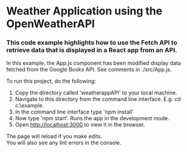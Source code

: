 # Weather Application using the OpenWeatherAPI

### This code example highlights how to use the Fetch API to retrieve data that is displayed in a React app from an API.

In this example, the App.js component has been modified display data fetched from the Google Books API. 
See comments in ./src/App.js.

To run this project, do the following:
1. Copy the directory called 'weatherappAPI' to your local machine.
2. Navigate to this directory from the command line interface. E.g. cd c:\example.
3. In the command line interface type 'npm install'
4. Now type 'npm start'. Runs the app in the development mode.
5. Open [http://localhost:3000](http://localhost:3000) to view it in the browser.

The page will reload if you make edits.<br>
You will also see any lint errors in the console.
